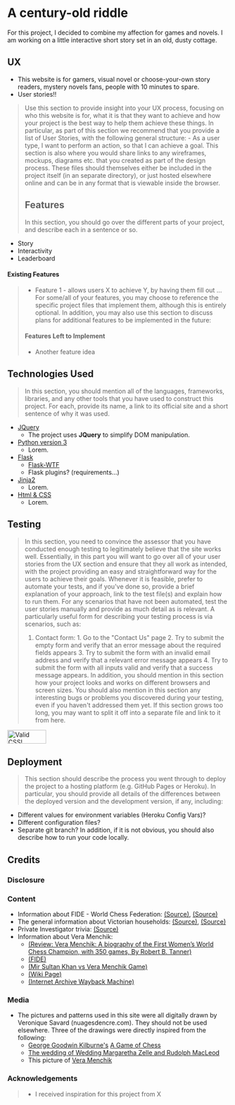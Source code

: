 # A century-old riddle
For this project, I decided to combine my affection for games and novels. I am working on a little interactive short story set in an old, dusty cottage.
## UX
 
- This website is for gamers, visual novel or choose-your-own story readers, mystery novels fans, people with 10 minutes to spare.
- User stories!!
> Use this section to provide insight into your UX process, focusing on who this website is for, what it is that they want to achieve and how your project is the best way to help them achieve these things.
In particular, as part of this section we recommend that you provide a list of User Stories, with the following general structure:
     - As a user type, I want to perform an action, so that I can achieve a goal.
This section is also where you would share links to any wireframes, mockups, diagrams etc. that you created as part of the design process. These files should themselves either be included in the project itself (in an separate directory), or just hosted elsewhere online and can be in any format that is viewable inside the browser.
> ## Features
> In this section, you should go over the different parts of your project, and describe each in a sentence or so.
- Story
- Interactivity
- Leaderboard
 
#### Existing Features
> - Feature 1 - allows users X to achieve Y, by having them fill out ...
For some/all of your features, you may choose to reference the specific project files that implement them, although this is entirely optional.
In addition, you may also use this section to discuss plans for additional features to be implemented in the future:
> #### Features Left to Implement
>- Another feature idea
## Technologies Used
> In this section, you should mention all of the languages, frameworks, libraries, and any other tools that you have used to construct this project. For each, provide its name, a link to its official site and a short sentence of why it was used.
- [JQuery](https://jquery.com)
    - The project uses **JQuery** to simplify DOM manipulation.
- [Python version 3]()
    - Lorem.
- [Flask]()
    - [Flask-WTF](https://flask-wtf.readthedocs.io/en/stable/)
    - Flask plugins? (requirements...)
- [Jinja2]()
    - Lorem.
- [Html & CSS]()
    - Lorem.
## Testing
>In this section, you need to convince the assessor that you have conducted enough testing to legitimately believe that the site works well. Essentially, in this part you will want to go over all of your user stories from the UX section and ensure that they all work as intended, with the project providing an easy and straightforward way for the users to achieve their goals.
Whenever it is feasible, prefer to automate your tests, and if you've done so, provide a brief explanation of your approach, link to the test file(s) and explain how to run them.
For any scenarios that have not been automated, test the user stories manually and provide as much detail as is relevant. A particularly useful form for describing your testing process is via scenarios, such as:
> 1. Contact form:
    1. Go to the "Contact Us" page
    2. Try to submit the empty form and verify that an error message about the required fields appears
    3. Try to submit the form with an invalid email address and verify that a relevant error message appears
    4. Try to submit the form with all inputs valid and verify that a success message appears.
In addition, you should mention in this section how your project looks and works on different browsers and screen sizes.
You should also mention in this section any interesting bugs or problems you discovered during your testing, even if you haven't addressed them yet.
If this section grows too long, you may want to split it off into a separate file and link to it from here.

<p>
<a href="http://jigsaw.w3.org/css-validator/check/referer">
    <img style="border:0;width:88px;height:31px"
        src="http://jigsaw.w3.org/css-validator/images/vcss-blue"
        alt="Valid CSS!" />
    </a>
</p>

## Deployment
>This section should describe the process you went through to deploy the project to a hosting platform (e.g. GitHub Pages or Heroku).
In particular, you should provide all details of the differences between the deployed version and the development version, if any, including:
- Different values for environment variables (Heroku Config Vars)?
- Different configuration files?
- Separate git branch?
In addition, if it is not obvious, you should also describe how to run your code locally.
## Credits
### Disclosure
### Content
- Information about 
FIDE - World Chess Federation: [(Source)](https://www.chess.com/article/view/fide-world-chess-federation-), [(Source)](https://www.fide.com/fide.html)
- The general information about Victorian households: [(Source)](http://starcraftcustombuilders.com/Architectural.Styles.VictorianKitchen.htm), [(Source)](http://www.victorian-era.org/victorian-era-last-names2.html)
- Private Investigator trivia: [(Source)](http://www.thrillingdetective.com/trivia/triv289.html)
- Information about Vera Menchik:
    - [(Review: Vera Menchik: A biography of the First Women’s World Chess Champion, with 350 games, By Robert B. Tanner)](http://georgiachessnews.com/2016/11/01/review-vera-menchik-a-biography-of-the-first-womens-world-chess-champion-with-350-games-by-robert-b-tanner/)
     - [(FIDE)](https://www.fide.com/fide.html) 
     - [(Mir Sultan Khan vs Vera Menchik Game)](http://www.chessgames.com/perl/chessgame?gid=1258409)
     - [(Wiki Page)](https://en.wikipedia.org/wiki/Vera_Menchik)
     - [(Internet Archive Wayback Machine)](https://web.archive.org/web/20091028034414/http://www.geocities.com/siliconvalley/lab/7378/menchik.htm)
### Media
- The pictures and patterns used in this site were all digitally drawn by Veronique Savard (nuagesdencre.com). They should not be used elsewhere.
Three of the drawings were directly inspired from the following:
    - [George Goodwin Kilburne's](https://en.wikipedia.org/wiki/George_Goodwin_Kilburne) [A Game of Chess](https://www.1st-art-gallery.com/George-Goodwin-Kilburne/A-Game-Of-Chess.html)
    - [The wedding of Wedding Margaretha Zelle and Rudolph MacLeod](https://www.friesmuseum.nl/en/collection/blog-mata-hari/dont-think-that-im-bad/)
    - This picture of [Vera Menchik](http://www.chesshistory.com/winter/pics/cn3433_menchik.jpg)
### Acknowledgements
>- I received inspiration for this project from X